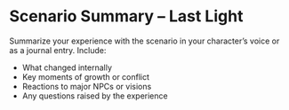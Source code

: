 # Scenario Summary – Last Light

Summarize your experience with the scenario in your character’s voice or as a journal entry. Include:

- What changed internally
- Key moments of growth or conflict
- Reactions to major NPCs or visions
- Any questions raised by the experience
